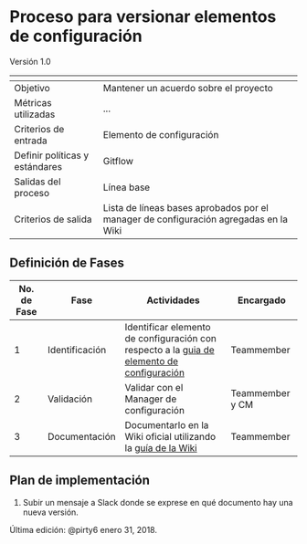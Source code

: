 # Proceso para versionar elementos de configuración
Versión 1.0


[]() | []()  
--|--
Objetivo| Mantener un acuerdo sobre el proyecto
Métricas utilizadas | ...
Criterios de entrada | Elemento de configuración
Definir políticas y estándares | Gitflow
Salidas del proceso | Línea base
Criterios de salida | Lista de líneas bases aprobados por el manager de configuración agregadas en la Wiki

## Definición de Fases
No. de Fase | Fase | Actividades | Encargado
------------|------|-------------|-----------
1 | Identificación | Identificar elemento de configuración con respecto a la [guia de elemento de configuración](https://github.com/CaveLabs-1/Wiki/blob/master/Configuracion/Guias/Guia%20Configuration%20Item.md) | Teammember
2 | Validación | Validar con el Manager de configuración | Teammember y CM
3 | Documentación | Documentarlo en la Wiki oficial utilizando la [guía de la Wiki](https://github.com/CaveLabs-1/Wiki/blob/master/Guia%20Wiki.md) | Teammember


## Plan de implementación
1. Subir un mensaje a Slack donde se exprese en qué documento hay una nueva versión.



Última edición: @pirty6 enero 31, 2018.
